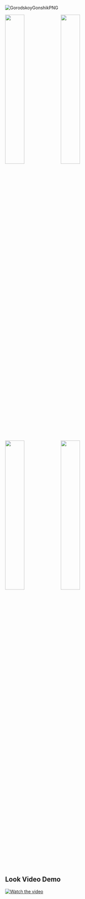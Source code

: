 ![GorodskoyGonshikPNG](https://github.com/Artemachq-Develop/Android_SpaceGrind/assets/22640434/ed77fc80-a4a5-446a-9068-f3efdb1f3696)

<img src='https://github.com/Artemachq-Develop/Android_SpaceGrind/assets/22640434/f2d33ba8-edaa-45c6-b2aa-4407d1327f9f' width='35%'>
<img src='https://github.com/Artemachq-Develop/Android_SpaceGrind/assets/22640434/c9a23094-1c69-4b2f-b2e5-a5ebd56d0733' width='35%'>
<br>
<img src='https://github.com/Artemachq-Develop/Android_SpaceGrind/assets/22640434/e7f0fe2c-b010-4ab9-b183-ed66968eb18c' width='35%'>
<img src='https://github.com/Artemachq-Develop/Android_SpaceGrind/assets/22640434/407796ec-d04b-402f-a9b0-c2e3b80d1e7c' width='35%'>

## Look Video Demo
[![Watch the video](https://cdn.gtricks.com/2017/09/YouTube-Logo.png)](https://youtu.be/dbpn1SJp-YY)
